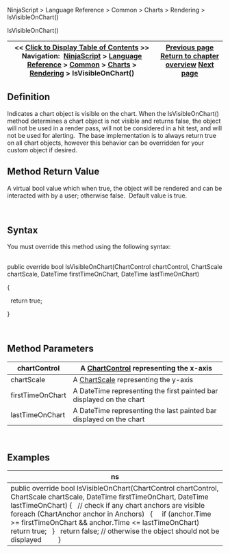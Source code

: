 ﻿


NinjaScript \> Language Reference \> Common \> Charts \> Rendering \> IsVisibleOnChart()






















IsVisibleOnChart()







| \<\< [Click to Display Table of Contents](isvisibleonchart.md) \>\> **Navigation:**     [NinjaScript](ninjascript.md) \> [Language Reference](language_reference_wip.md) \> [Common](common.md) \> [Charts](chart.md) \> [Rendering](rendering.md) \> IsVisibleOnChart() | [Previous page](isselected.md) [Return to chapter overview](rendering.md) [Next page](maxvalue.md) |
| --- | --- |











## Definition


Indicates a chart object is visible on the chart. When the IsVisibleOnChart() method determines a chart object is not visible and returns false, the object will not be used in a render pass, will not be considered in a hit test, and will not be used for alerting.  The base implementation is to always return true on all chart objects, however this behavior can be overridden for your custom object if desired.  


## 


## Method Return Value


A virtual bool value which when true, the object will be rendered and can be interacted with by a user; otherwise false.  Default value is true.


 


## Syntax


You must override this method using the following syntax:


## 


public override bool IsVisibleOnChart(ChartControl chartControl, ChartScale chartScale, DateTime firstTimeOnChart, DateTime lastTimeOnChart)  

{  

   return true;  

}


 


## Method Parameters




| chartControl | A [ChartControl](chartcontrol.md) representing the x\-axis |
| --- | --- |
| chartScale | A [ChartScale](chartscale.md) representing the y\-axis |
| firstTimeOnChart | A DateTime representing the first painted bar displayed on the chart |
| lastTimeOnChart | A DateTime representing the last painted bar displayed on the chart |



 


## 


## Examples




| ns |
| --- |
| public override bool IsVisibleOnChart(ChartControl chartControl, ChartScale chartScale, DateTime firstTimeOnChart, DateTime lastTimeOnChart) {    // check if any chart anchors are visible    foreach (ChartAnchor anchor in Anchors)    {      if (anchor.Time \>\= firstTimeOnChart \&\& anchor.Time \<\= lastTimeOnChart)          return true;    }    return false; // otherwise the object should not be displayed          } |









